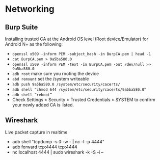 # Networking
## Burp Suite
Installing trusted CA at the Android OS level (Root device/Emulator) for Android N+ as the following:
* `openssl x509 -inform PEM -subject_hash -in BurpCA.pem | head -1`
* `cat BurpCA.pem > 9a5ba580.0`
* `openssl x509 -inform PEM -text -in BurpCA.pem -out /dev/null >> 9a5ba580.0`
* `adb root` make sure you rooting the device
* `abd remount` set the /system writeable
* `adb push 9a5ba580.0 /system/etc/security/cacerts/`
* `adb shell “chmod 644 /system/etc/security/cacerts/9a5ba580.0”`
* `adb shell “reboot”`
* Check Settings > Security > Trusted Credentials > SYSTEM to confirm your newly added CA is listed.

## Wireshark
Live packet capture in realtime
* adb shell "tcpdump -s 0 -w - | nc -l -p 4444"
* adb forward tcp:4444 tcp:4444
* nc localhost 4444 | sudo wireshark -k -S -i –
